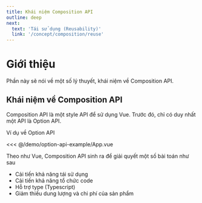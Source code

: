 ```yaml
---
title: Khái niệm Composition API
outline: deep
next:
  text: 'Tái sử dụng (Reusability)'
  link: '/concept/composition/reuse'
---
```


# Giới thiệu
Phần này sẽ nói về một số lý thuyết, khái niệm về Composition API.

## Khái niệm về Composition API
Composition API là một style API để sử dụng Vue. Trước đó, chỉ có duy nhất một API là Option API.

Ví dụ về Option API

<<< @/demo/option-api-example/App.vue

<DemoBlock>
<OptionApiExample/>
</DemoBlock>

Theo như Vue, Composition API sinh ra để giải quyết một số bài toán như sau
* Cải tiến khả năng tái sử dụng
* Cải tiến khả năng tổ chức code
* Hỗ trợ type (Typescript)
* Giảm thiếu dung lượng và chi phí của sản phẩm

<script setup>
import {default as OptionApiExample} from "../../demo/option-api-example/App.vue";
</script>
